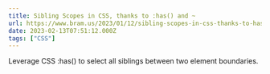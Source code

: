 ```yaml
---
title: Sibling Scopes in CSS, thanks to :has() and ~
url: https://www.bram.us/2023/01/12/sibling-scopes-in-css-thanks-to-has/
date: 2023-02-13T07:51:12.000Z
tags: ["CSS"]
---
```


Leverage CSS :has() to select all siblings between two element boundaries.
